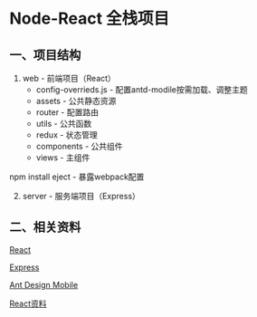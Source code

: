 # Node-React 全栈项目

## 一、项目结构
1. web - 前端项目（React）
    + config-overrieds.js - 配置antd-modile按需加载、调整主题
    + assets - 公共静态资源
    + router - 配置路由
    + utils - 公共函数
    + redux - 状态管理
    + components - 公共组件
    + views - 主组件
    
npm install eject - 暴露webpack配置    
    
2. server - 服务端项目（Express）


## 二、相关资料
[React](https://reactjs.org/)

[Express](http://www.expressjs.com.cn/)

[Ant Design Mobile](https://mobile.ant.design/index-cn)

[React资料](https://segmentfault.com/a/1190000012921279?utm_source=tag-newest)
